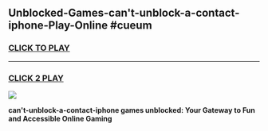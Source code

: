 
## Unblocked-Games-can't-unblock-a-contact-iphone-Play-Online #cueum
<h3>
<a href="https://news.freeplayer.one?title=can't-unblock-a-contact-iphone&ref=3">CLICK TO PLAY</a></h3>
<hr>

<h3>
<a href="https://news.freeplayer.one?title=can't-unblock-a-contact-iphone&ref=3">CLICK 2 PLAY</a>
  
</h3>

<a href="https://news.freeplayer.one?title=can't-unblock-a-contact-iphone&ref=3"><img src="https://clearcache.store/games.png"></a>


**can't-unblock-a-contact-iphone games unblocked: Your Gateway to Fun and Accessible Online Gaming**
